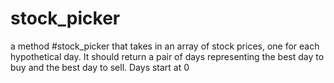 # stock_picker
a method #stock_picker that takes in an array of stock prices, one for each hypothetical day. It should return a pair of days representing the best day to buy and the best day to sell. Days start at 0
